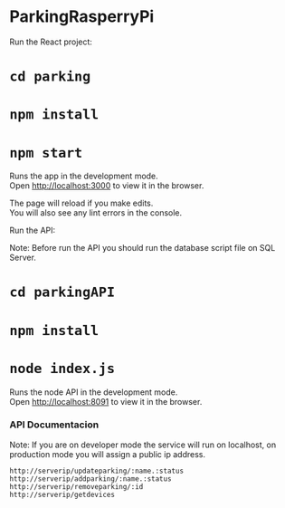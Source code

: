 # ParkingRasperryPi

Run the React project:

# `cd parking`
# `npm install`
# `npm start`

Runs the app in the development mode.<br>
Open [http://localhost:3000](http://localhost:3000) to view it in the browser.

The page will reload if you make edits.<br>
You will also see any lint errors in the console.

Run the API:

Note: Before run the API you should run the database script file on SQL Server.

# `cd parkingAPI`
# `npm install`
# `node index.js`

Runs the node API in the development mode.<br>
Open [http://localhost:8091](http://localhost:8091) to view it in the browser.

### API Documentacion
Note: If you are on developer mode the service will run on localhost, on production mode you will assign a public ip address.

```
http://serverip/updateparking/:name.:status
http://serverip/addparking/:name.:status
http://serverip/removeparking/:id
http://serverip/getdevices
```
